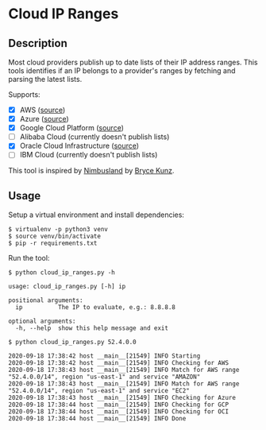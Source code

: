 # Cloud IP Ranges

## Description

Most cloud providers publish up to date lists of their IP address ranges. This tools identifies if an IP belongs to a provider's ranges by fetching and parsing the latest lists.

Supports:

- [x] AWS ([source](https://ip-ranges.amazonaws.com/ip-ranges.json)) 
- [x] Azure ([source](https://www.microsoft.com/en-us/download/confirmation.aspx?id=56519))
- [x] Google Cloud Platform ([source](https://www.gstatic.com/ipranges/cloud.json))
- [ ] Alibaba Cloud (currently doesn't publish lists)
- [x] Oracle Cloud Infrastructure ([source](https://docs.cloud.oracle.com/en-us/iaas/tools/public_ip_ranges.json))
- [ ] IBM Cloud (currently doesn't publish lists)

This tool is inspired by [Nimbusland](https://gist.github.com/TweekFawkes/ff83fe294f82f6d73c3ad14697e43ad5) by [Bryce Kunz](http://www.brycekunz.com/).

## Usage

Setup a virtual environment and install dependencies:

```shell script
$ virtualenv -p python3 venv
$ source venv/bin/activate
$ pip -r requirements.txt
```

Run the tool:

```shell script
$ python cloud_ip_ranges.py -h

usage: cloud_ip_ranges.py [-h] ip

positional arguments:
  ip          The IP to evaluate, e.g.: 8.8.8.8

optional arguments:
  -h, --help  show this help message and exit

$ python cloud_ip_ranges.py 52.4.0.0

2020-09-18 17:38:42 host __main__[21549] INFO Starting
2020-09-18 17:38:42 host __main__[21549] INFO Checking for AWS
2020-09-18 17:38:43 host __main__[21549] INFO Match for AWS range "52.4.0.0/14", region "us-east-1" and service "AMAZON"
2020-09-18 17:38:43 host __main__[21549] INFO Match for AWS range "52.4.0.0/14", region "us-east-1" and service "EC2"
2020-09-18 17:38:43 host __main__[21549] INFO Checking for Azure
2020-09-18 17:38:44 host __main__[21549] INFO Checking for GCP
2020-09-18 17:38:44 host __main__[21549] INFO Checking for OCI
2020-09-18 17:38:44 host __main__[21549] INFO Done
```
